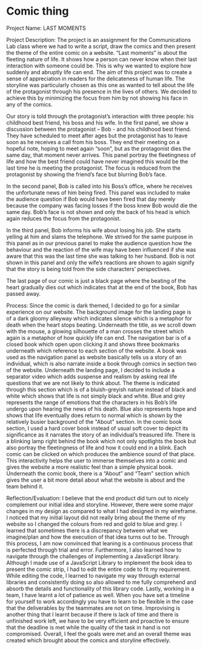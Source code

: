 # Comic thing

Project Name: LAST MOMENTS

Project Description: The project is an assignment for the Communications Lab class where we had to write a script, draw the comics and then present the theme of the entire comic on a website. “Last moments” is about the fleeting nature of life. It shows how a person can never know when their last interaction with someone could be. This is why we wanted to explore how suddenly and abruptly life can end. The aim of this project was to create a sense of appreciation in readers for the delicateness of human life. The storyline was particularly chosen as this one as wanted to tell about the life of the protagonist through his presence in the lives of others. We decided to achieve this by minimizing the focus from him by not showing his face in any of the comics. 

Our story is told through the protagonist’s interaction with three people: his childhood best friend, his boss and his wife. In the first panel, we show a discussion between the protagonist – Bob - and his childhood best friend. They have scheduled to meet after ages but the protagonist has to leave soon as he receives a call from his boss. They end their meeting on a hopeful note, hoping to meet again “soon”, but as the protagonist dies the same day, that moment never arrives. This panel portray the fleetingness of life and how the best friend could have never imagined this would be the last time he is meeting the protagonist. The focus is reduced from the protagonist by showing the friend’s face but blurring Bob’s face. 

In the second panel, Bob is called into his Boss’s office, where he receives the unfortunate news of him being fired. This panel was included to make the audience question if Bob would have been fired that day merely because the company was facing losses if the boss knew Bob would die the same day. Bob’s face is not shown and only the back of his head is which again reduces the focus from the protagonist.

In the third panel, Bob informs his wife about losing his job. She starts yelling at him and slams the telephone. We strived for the same purpose in this panel as in our previous panel to make the audience question how the behaviour and the reaction of the wife may have been influenced if she was aware that this was the last time she was talking to her husband. Bob is not shown in this panel and only the wife’s reactions are shown to again signify that the story is being told from the side characters’ perspectives.

The last page of our comic is just a black page where the beating of the heart gradually dies out which indicates that at the end of the book, Bob has passed away.

Process: Since the comic is dark themed, I decided to go for a similar experience on our website.  The background image for the landing page is of a dark gloomy alleyway which indicates silence which is a metaphor for death when the heart stops beating. Underneath the title, as we scroll down with the mouse, a glowing silhouette of a man crosses the street which again is a metaphor of how quickly life can end. The navigation bar is of a closed book which open upon clicking it and shows three bookmarks underneath which reference to each section of the website. A book was used as the navigation panel as website basically tells us a story of an individual, which is also narrate inside a book through comics in section two of the website. Underneath the landing page, I decided to include a separator video which adds suspense and realism by asking real life questions that we are not likely to think about. The theme is indicated through this section which is of a bluish-greyish nature instead of black and white which shows that life is not simply black and white. Blue and grey represents the range of emotions that the characters in his Bob’s life undergo upon hearing the news of his death. Blue also represents hope and shows that life eventually does return to normal which is shown by the relatively busier background of the "About" section. In the comic book section, I used a hard cover book instead of usual soft cover to depict its significance as it narrates the story of an individual’s treasured life. There is a blinking lamp right behind the book which not only spotlights the book but also portray the fleetingness of life and how it could end in a blink. Each comic can be clicked on which produces the ambience sound of that place. This interactivity helps the user to immerse themselves into a comic and gives the website a more realistic feel than a simple physical book. Underneath the comic book, there is a “About” and “Team” section which gives the user a bit more detail about what the website is about and the team behind it. 

Reflection/Evaluation: I believe that the end product did turn out to nicely complement our initial idea and storyline. However, there were some major changes in my design as compared to what I had designed in my wireframe. I noticed that my initial layout did not really bring about the theme of my website so I changed the colours from red and gold to blue and grey. I learned that sometimes there is a discrepancy between what we imagine/plan and how the execution of that idea turns out to be. Through this process, I am now convinced that leaning is a continuous process that is perfected through trial and error. Furthermore, I also learned how to navigate through the challenges of implementing a JavaScript library. Although I made use of a JavaScript Library to implement the book idea to present the comic strip, I had to edit the entire code to fit my requirement. While editing the code, I learned to navigate my way through external libraries and consistently doing so also allowed to me fully comprehend and absorb the details and functionality of this library code. Lastly, working in a team, I have learnt a lot of patience as well. When you have set a timeline for yourself to work accordingly you have to learn to be flexible in the case that the deliverables by the teammates are not on time. Improvising is another thing that I learnt because if there is lack of time and there is unfinished work left, we have to be very efficient and proactive to ensure that the deadline is met while the quality of the task in hand is not compromised. Overall, I feel the goals were met and an overall theme was created which brought about the comics and storyline effectively. 


